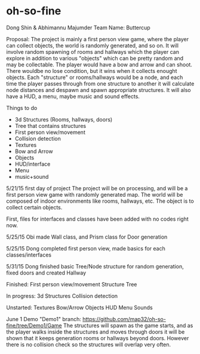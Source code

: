 # oh-so-fine
Dong Shin & Abhimannu Majumder
Team Name: Buttercup

Proposal:
The project is mainly a first person view game, where the player can collect objects, the world is randomly generated, and so on. It will involve random spawning of rooms and hallways which the player can explore in addition to various "objects" which can be pretty random and may be collectable. The player would have a bow and arrow and can shoot. There wouldbe no lose condition, but it wins when it collects enought objects. Each "structure" or rooms/hallways would be a node, and each time the player passes through from one structure to another it will calculate node distances and despawn and spawn appropriate structures. It will also have a HUD, a menu, maybe music and sound effects.

  Things to do
- 3d Structures (Rooms, hallways, doors)
- Tree that contains structures
- First person view/movement
- Collision detection
- Textures
- Bow and Arrow
- Objects
- HUD/interface
- Menu
- music+sound

5/21/15 first day of project
The project will be on processing, and will be a first person view game with randomly generated map. The world will be composed of indoor environments like rooms, hallways, etc. The object is to collect certain objects.

First, files for interfaces and classes have been added with no codes right now.

5/25/15
Obi made Wall class, and Prism class for Door generation

5/25/15
Dong completed first person view, made basics for each classes/interfaces

5/31/15
Dong finished basic Tree/Node structure for random generation, fixed doors and created Hallway

Finished:
  First person view/movement
  Structure Tree
  
In progress:
  3d Structures
  Collision detection
  
Unstarted:
  Textures
  Bow/Arrow
  Objects
  HUD
  Menu
  Sounds

June 1 Demo
  "Demo1" branch: https://github.com/map32/oh-so-fine/tree/Demo1/Game The structures will spawn as the game starts, and as the player walks inside the structures and moves through doors it will be shown that it keeps generation rooms or hallways beyond doors. However there is no collision check so the structures will overlap very often.
